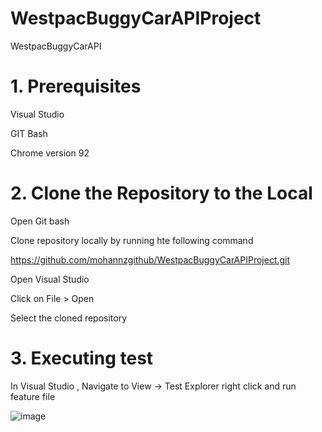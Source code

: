 # WestpacBuggyCarAPIProject

WestpacBuggyCarAPI

# 1. Prerequisites
Visual Studio

GIT Bash

Chrome version 92

# 2. Clone the Repository to the Local
Open Git bash

Clone repository locally by running hte following command

https://github.com/mohannzgithub/WestpacBuggyCarAPIProject.git

Open Visual Studio

Click on File > Open

Select the cloned repository


# 3. Executing test
In Visual Studio ,
Navigate to View -> Test Explorer
right click and run feature file

![image](https://user-images.githubusercontent.com/88992582/130424674-8925fb02-dbec-4868-bdc7-c5f731d3ddc5.png)





